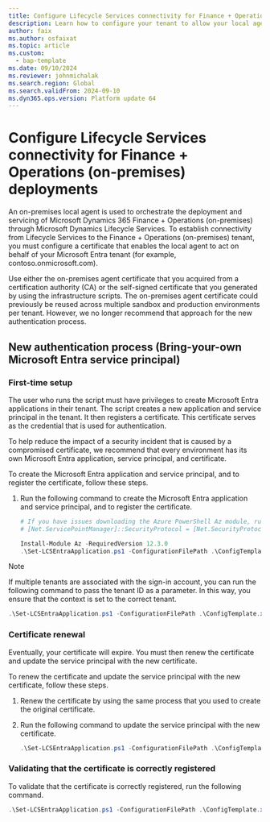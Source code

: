 ```yaml
---
title: Configure Lifecycle Services connectivity for Finance + Operations (on-premises) deployments
description: Learn how to configure your tenant to allow your local agent to authenticate with Microsoft Dynamics Lifecycle Services.
author: faix
ms.author: osfaixat
ms.topic: article
ms.custom: 
  - bap-template
ms.date: 09/10/2024
ms.reviewer: johnmichalak
ms.search.region: Global
ms.search.validFrom: 2024-09-10
ms.dyn365.ops.version: Platform update 64
---
```


# Configure Lifecycle Services connectivity for Finance + Operations (on-premises) deployments

An on-premises local agent is used to orchestrate the deployment and servicing of Microsoft Dynamics 365 Finance + Operations (on-premises) through Microsoft Dynamics Lifecycle Services. To establish connectivity from Lifecycle Services to the Finance + Operations (on-premises) tenant, you must configure a certificate that enables the local agent to act on behalf of your Microsoft Entra tenant (for example, contoso.onmicrosoft.com).

Use either the on-premises agent certificate that you acquired from a certification authority (CA) or the self-signed certificate that you generated by using the infrastructure scripts. The on-premises agent certificate could previously be reused across multiple sandbox and production environments per tenant. However, we no longer recommend that approach for the new authentication process.

## New authentication process (Bring-your-own Microsoft Entra service principal)

### First-time setup

The user who runs the script must have privileges to create Microsoft Entra applications in their tenant. The script creates a new application and service principal in the tenant. It then registers a certificate. This certificate serves as the credential that is used for authentication.

To help reduce the impact of a security incident that is caused by a compromised certificate, we recommend that every environment has its own Microsoft Entra application, service principal, and certificate.

To create the Microsoft Entra application and service principal, and to register the certificate, follow these steps.

1. Run the following command to create the Microsoft Entra application and service principal, and to register the certificate.

    ```powershell
    # If you have issues downloading the Azure PowerShell Az module, run the following:
    # [Net.ServicePointManager]::SecurityProtocol = [Net.SecurityProtocolType]::Tls12
    
    Install-Module Az -RequiredVersion 12.3.0
    .\Set-LCSEntraApplication.ps1 -ConfigurationFilePath .\ConfigTemplate.xml -ApplicationDisplayName 'Display name of the application'
    ```

> [!NOTE]
> If multiple tenants are associated with the sign-in account, you can run the following command to pass the tenant ID as a parameter. In this way, you ensure that the context is set to the correct tenant.
>
> ```powershell
> .\Set-LCSEntraApplication.ps1 -ConfigurationFilePath .\ConfigTemplate.xml -ApplicationDisplayName 'Display name of the application' -TenantId 'xxxx-xxxx-xxxx-xxxx'
> ```

### Certificate renewal

Eventually, your certificate will expire. You must then renew the certificate and update the service principal with the new certificate.

To renew the certificate and update the service principal with the new certificate, follow these steps.

1. Renew the certificate by using the same process that you used to create the original certificate.
1. Run the following command to update the service principal with the new certificate.

    ```powershell
    .\Set-LCSEntraApplication.ps1 -ConfigurationFilePath .\ConfigTemplate.xml -RotateCertificate
    ```

### Validating that the certificate is correctly registered

To validate that the certificate is correctly registered, run the following command.

```powershell
.\Set-LCSEntraApplication.ps1 -ConfigurationFilePath .\ConfigTemplate.xml -Test
```